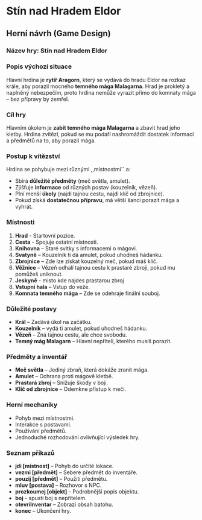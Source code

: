 # Stín nad Hradem Eldor

## Herní návrh (Game Design)

### Název hry: Stín nad Hradem Eldor

### Popis výchozí situace
Hlavní hrdina je **rytíř Aragorn**, který se vydává do hradu Eldor na rozkaz krále, aby porazil mocného **temného mága Malagarna**.
Hrad je prokletý a naplněný nebezpečím, proto hrdina nemůže vyrazit přímo do komnaty mága – bez přípravy by zemřel.

### Cíl hry
Hlavním úkolem je **zabít temného mága Malagarna** a zbavit hrad jeho kletby. Hrdina zvítězí, pokud se mu podaří nashromáždit dostatek informací a předmětů na to, aby porazil mága.

### Postup k vítězství
Hrdina se pohybuje mezi různými ,,místnostmi´´ a:
- Sbírá **důležité předměty** (meč světla, amulet).
- Zjišťuje **informace** od různých postav (kouzelník, vězeň).
- Plní menší **úkoly** (najdi tajnou cestu, najdi klíč od zbrojnice).
- Pokud získá **dostatečnou přípravu**, má větší šanci porazit mága a vyhrát.

### Místnosti

1. **Hrad** - Startovní pozice.
2. **Cesta** - Spojuje ostatní místnosti.
3. **Knihovna** – Staré svitky s informacemi o mágovi.
4. **Svatyně** – Kouzelník ti dá amulet, pokud uhodneš hádanku.
5. **Zbrojnice** – Zde lze získat kouzelný meč, pokud máš klíč.
6. **Věžnice** – Vězeň odhalí tajnou cestu k prastaré zbroji, pokud mu pomůžeš uniknout.
7. **Jeskyně** - misto kde najdes prastarou zbroj
8. **Vstupní hala** – Vstup do veže.
9. **Komnata temného mága** – Zde se odehraje finální souboj.

### Důležité postavy
- **Král** – Zadává úkol na začátku.
- **Kouzelník** – vydá ti amulet, pokud uhodneš hádanku.
- **Vězeň** – Zná tajnou cestu, ale chce svobodu.
- **Temný mág Malagarn** – Hlavní nepříteli, kterého musíš porazit.

### Předměty a inventář
- **Meč světla** – Jediný zbraň, která dokáže zranit mága.
- **Amulet** – Ochrana proti mágově kletbě.
- **Prastará zbroj** – Snižuje škody v boji.
- **Klíč od zbrojnice** – Odemkne přístup k meči.

### Herní mechaniky
- Pohyb mezi místnostmi.
- Interakce s postavami.
- Používání předmětů.
- Jednoduché rozhodování ovlivňující výsledek hry.

### Seznam příkazů
- **jdi [místnost]** – Pohyb do určité lokace.
- **vezmi [předmět]** – Sebere předmět do inventáře.
- **pouzij [předmět]** – Použití předmětu.
- **mluv [postava]** – Rozhovor s NPC.
- **prozkoumej [objekt]** – Podrobnější popis objektu.
- **boj** - spustí boj s nepřítelem.
- **otevriInventar** – Zobrazí obsah batohu.
- **konec** – Ukončení hry.


